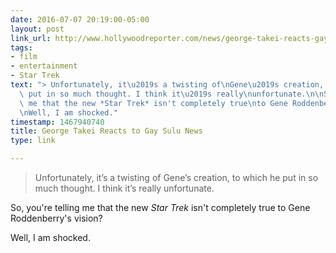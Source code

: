 ```yaml
---
date: 2016-07-07 20:19:00-05:00
layout: post
link_url: http://www.hollywoodreporter.com/news/george-takei-reacts-gay-sulu-909154?facebook_20160707
tags:
- film
- entertainment
- Star Trek
text: "> Unfortunately, it\u2019s a twisting of\nGene\u2019s creation, to which he\
  \ put in so much thought. I think it\u2019s really\nunfortunate.\n\nSo, you're telling\
  \ me that the new *Star Trek* isn't completely true\nto Gene Roddenberry's vision?\n\
  \nWell, I am shocked."
timestamp: 1467940740
title: George Takei Reacts to Gay Sulu News
type: link

---
```

> Unfortunately, it’s a twisting of
Gene’s creation, to which he put in so much thought. I think it’s really
unfortunate.

So, you're telling me that the new *Star Trek* isn't completely true
to Gene Roddenberry's vision?

Well, I am shocked.